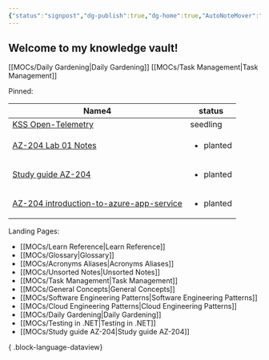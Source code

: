 ```yaml
---
{"status":"signpost","dg-publish":true,"dg-home":true,"AutoNoteMover":"disable","creation_date":"2024-05-02 18:40","permalink":"/start/","tags":["gardenEntry"],"dgPassFrontmatter":true}
---
```



## Welcome to my knowledge vault!

[[MOCs/Daily Gardening\|Daily Gardening]]
[[MOCs/Task Management\|Task Management]]

Pinned:

<div><table class="dataview table-view-table"><thead class="table-view-thead"><tr class="table-view-tr-header"><th class="table-view-th"><span>Name</span><span class="dataview small-text">4</span></th><th class="table-view-th"><span>status</span></th></tr></thead><tbody class="table-view-tbody"><tr><td><span><a data-tooltip-position="top" aria-label="Study/KSS Open-Telemetry.md" data-href="Study/KSS Open-Telemetry.md" href="Study/KSS Open-Telemetry.md" class="internal-link data-link-icon data-link-icon-after data-link-text" target="_blank" rel="noopener" data-link-tags="#cbtw #study #pinned" data-link-status="seedling" data-link-path="Study/KSS Open-Telemetry.md" style="--data-link-tags: #cbtw #study #pinned; --data-link-status: seedling; --data-link-path: Study/KSS Open-Telemetry.md;">KSS Open-Telemetry</a></span></td><td><span><div class="metadata-menu-dv-field-container status"><span></span><span class="value-container"><span>seedling</span></span><div class="spacer-1"></div><button style="display: none;"><svg xmlns="http://www.w3.org/2000/svg" width="24" height="24" viewBox="0 0 24 24" fill="none" stroke="currentColor" stroke-width="2" stroke-linecap="round" stroke-linejoin="round" class="svg-icon lucide-chevron-down"><path d="m6 9 6 6 6-6"></path></svg></button></div></span></td></tr><tr><td><span><a data-tooltip-position="top" aria-label="Study/AZ-204 Lab 01 Notes.md" data-href="Study/AZ-204 Lab 01 Notes.md" href="Study/AZ-204 Lab 01 Notes.md" class="internal-link data-link-icon data-link-icon-after data-link-text" target="_blank" rel="noopener" data-link-tags="#AZ-204 #study #pinned" data-link-status="planted" data-link-path="Study/AZ-204 Lab 01 Notes.md" style="--data-link-tags: #AZ-204 #study #pinned; --data-link-status: planted; --data-link-path: Study/AZ-204 Lab 01 Notes.md;">AZ-204 Lab 01 Notes</a></span></td><td><span><div class="metadata-menu-dv-field-container status"><span></span><span class="value-container"><ul class="dataview dataview-ul dataview-result-list-root-ul"><li class="dataview-result-list-li"><span>planted</span></li></ul></span><div class="spacer-1"></div><button style="display: none;"><svg xmlns="http://www.w3.org/2000/svg" width="24" height="24" viewBox="0 0 24 24" fill="none" stroke="currentColor" stroke-width="2" stroke-linecap="round" stroke-linejoin="round" class="svg-icon lucide-chevron-down"><path d="m6 9 6 6 6-6"></path></svg></button></div></span></td></tr><tr><td><span><a data-tooltip-position="top" aria-label="MOCs/Study guide AZ-204.md" data-href="MOCs/Study guide AZ-204.md" href="MOCs/Study guide AZ-204.md" class="internal-link data-link-icon data-link-icon-after data-link-text" target="_blank" rel="noopener" data-link-tags="#AZ-204 #landingpage #study #pinned" data-link-status="planted" data-link-path="MOCs/Study guide AZ-204.md" style="--data-link-tags: #AZ-204 #landingpage #study #pinned; --data-link-status: planted; --data-link-path: MOCs/Study guide AZ-204.md;">Study guide AZ-204</a></span></td><td><span><div class="metadata-menu-dv-field-container status"><span></span><span class="value-container"><ul class="dataview dataview-ul dataview-result-list-root-ul"><li class="dataview-result-list-li"><span>planted</span></li></ul></span><div class="spacer-1"></div><button style="display: none;"><svg xmlns="http://www.w3.org/2000/svg" width="24" height="24" viewBox="0 0 24 24" fill="none" stroke="currentColor" stroke-width="2" stroke-linecap="round" stroke-linejoin="round" class="svg-icon lucide-chevron-down"><path d="m6 9 6 6 6-6"></path></svg></button></div></span></td></tr><tr><td><span><a data-tooltip-position="top" aria-label="Study/AZ-204 introduction-to-azure-app-service.md" data-href="Study/AZ-204 introduction-to-azure-app-service.md" href="Study/AZ-204 introduction-to-azure-app-service.md" class="internal-link data-link-icon data-link-icon-after data-link-text" target="_blank" rel="noopener" data-link-tags="#AZ-204 #study #pinned" data-link-status="planted" data-link-path="Study/AZ-204 introduction-to-azure-app-service.md" style="--data-link-tags: #AZ-204 #study #pinned; --data-link-status: planted; --data-link-path: Study/AZ-204 introduction-to-azure-app-service.md;">AZ-204 introduction-to-azure-app-service</a></span></td><td><span><div class="metadata-menu-dv-field-container status"><span></span><span class="value-container"><ul class="dataview dataview-ul dataview-result-list-root-ul"><li class="dataview-result-list-li"><span>planted</span></li></ul></span><div class="spacer-1"></div><button style="display: none;"><svg xmlns="http://www.w3.org/2000/svg" width="24" height="24" viewBox="0 0 24 24" fill="none" stroke="currentColor" stroke-width="2" stroke-linecap="round" stroke-linejoin="round" class="svg-icon lucide-chevron-down"><path d="m6 9 6 6 6-6"></path></svg></button></div></span></td></tr></tbody></table></div>

Landing Pages:
- [[MOCs/Learn Reference\|Learn Reference]]
- [[MOCs/Glossary\|Glossary]]
- [[MOCs/Acronyms Aliases\|Acronyms Aliases]]
- [[MOCs/Unsorted Notes\|Unsorted Notes]]
- [[MOCs/Task Management\|Task Management]]
- [[MOCs/General Concepts\|General Concepts]]
- [[MOCs/Software Engineering Patterns\|Software Engineering Patterns]]
- [[MOCs/Cloud Engineering Patterns\|Cloud Engineering Patterns]]
- [[MOCs/Daily Gardening\|Daily Gardening]]
- [[MOCs/Testing in .NET\|Testing in .NET]]
- [[MOCs/Study guide AZ-204\|Study guide AZ-204]]

{ .block-language-dataview}

